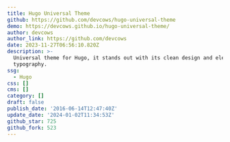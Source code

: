 ```yaml
---
title: Hugo Universal Theme
github: https://github.com/devcows/hugo-universal-theme
demo: https://devcows.github.io/hugo-universal-theme/
author: devcows
author_link: https://github.com/devcows
date: 2023-11-27T06:56:10.820Z
description: >-
  Universal theme for Hugo, it stands out with its clean design and elegant
  typography.
ssg:
  - Hugo
css: []
cms: []
category: []
draft: false
publish_date: '2016-06-14T12:47:40Z'
update_date: '2024-01-02T11:34:53Z'
github_star: 725
github_fork: 523
---
```

